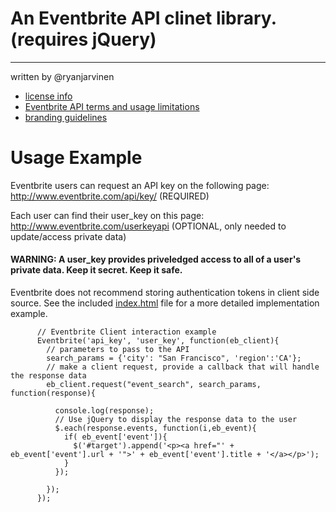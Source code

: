 # An Eventbrite API clinet library. (requires jQuery)
--------------------------------------
written by @ryanjarvinen

- <a href="http://creativecommons.org/licenses/by/3.0/">license info</a>
- <a href="http://developer.eventbrite.com/terms/">Eventbrite API terms and usage limitations</a>
- <a href="http://developer.eventbrite.com/news/branding/">branding guidelines</a>




# Usage Example

Eventbrite users can request an API key on the following page:
    http://www.eventbrite.com/api/key/ (REQUIRED)

Each user can find their user_key on this page: 
    http://www.eventbrite.com/userkeyapi (OPTIONAL, only needed to update/access private data)

####  WARNING: A user_key provides priveledged access to all of a user's private data.  Keep it secret.  Keep it safe.
Eventbrite does not recommend storing authentication tokens in client side source.  See the included [index.html](https://github.com/ryanjarvinen/Eventbrite.jquery.js/blob/master/index.html) file for a more detailed implementation example.

          // Eventbrite Client interaction example
          Eventbrite('api_key', 'user_key', function(eb_client){
            // parameters to pass to the API
            search_params = {'city': "San Francisco", 'region':'CA'};
            // make a client request, provide a callback that will handle the response data
            eb_client.request("event_search", search_params, function(response){

              console.log(response);
              // Use jQuery to display the response data to the user
              $.each(response.events, function(i,eb_event){
                if( eb_event['event']){
                  $('#target').append('<p><a href="' + eb_event['event'].url + '">' + eb_event['event'].title + '</a></p>');
                }
              });
      
            });
          });

